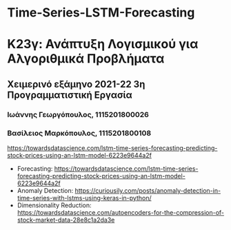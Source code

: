 # Time-Series-LSTM-Forecasting

# Κ23γ: Ανάπτυξη Λογισμικού για Αλγοριθμικά Προβλήματα
## Χειμερινό εξάμηνο 2021-22 3η Προγραμματιστική Εργασία

### Ιωάννης Γεωργόπουλος, 1115201800026
### Βασίλειος Μαρκόπουλος, 1115201800108

https://towardsdatascience.com/lstm-time-series-forecasting-predicting-stock-prices-using-an-lstm-model-6223e9644a2f


 
- Forecasting: https://towardsdatascience.com/lstm-time-series-forecasting-predicting-stock-prices-using-an-lstm-model-6223e9644a2f 
- Anomaly Detection: https://curiousily.com/posts/anomaly-detection-in-time-series-with-lstms-using-keras-in-python/  
- Dimensionality Reduction: https://towardsdatascience.com/autoencoders-for-the-compression-of-stock-market-data-28e8c1a2da3e 
